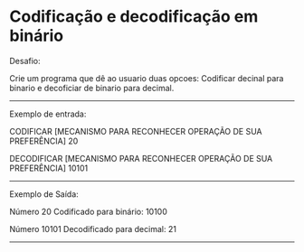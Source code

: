 # Codificação e decodificação em binário

Desafio: 

Crie um programa que dê ao usuario duas opcoes: Codificar decinal para binario e decoficiar de binario para decimal.

---

Exemplo de entrada:

CODIFICAR [MECANISMO PARA RECONHECER OPERAÇÃO DE SUA PREFERÊNCIA]
20

DECODIFICAR [MECANISMO PARA RECONHECER OPERAÇÃO DE SUA PREFERÊNCIA]
10101

---

Exemplo de Saída:

Número 20 Codificado para binário: 10100

Número 10101 Decodificado para decimal: 21

---